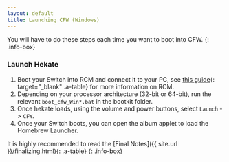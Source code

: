 ```yaml
---
layout: default
title: Launching CFW (Windows)
---
```


You will have to do these steps each time you want to boot into CFW.
{: .info-box}

### Launch Hekate

1. Boot your Switch into RCM and connect it to your PC, see [this guide](https://xghostboyx.github.io/RCM-Guide){: target="_blank" .a-table} for more information on RCM.
2. Depending on your processor architecture (32-bit or 64-bit), run the relevant `boot_cfw_Win*.bat` in the bootkit folder.
3. Once hekate loads, using the volume and power buttons, select `Launch` - > `CFW`.
4. Once your Switch boots, you can open the album applet to load the Homebrew Launcher.

It is highly recommended to read the [Final Notes]({{ site.url }}/finalizing.html){: .a-table}
{: .info-box}